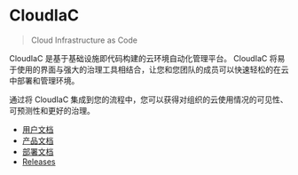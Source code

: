 CloudIaC
================
> Cloud Infrastructure as Code

CloudIaC 是基于基础设施即代码构建的云环境自动化管理平台。
CloudIaC 将易于使用的界面与强大的治理工具相结合，让您和您团队的成员可以快速轻松的在云中部署和管理环境。

通过将 CloudIaC 集成到您的流程中，您可以获得对组织的云使用情况的可见性、可预测性和更好的治理。

- [用户文档](user-guide/)
- [产品文档](intra/)
- [部署文档](deploy/)
- [Releases](release-notes.md)

